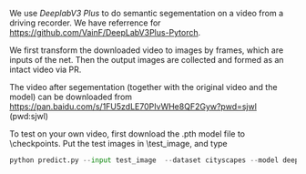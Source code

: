 
We use *DeeplabV3 Plus* to do semantic segementation on a video from a driving recorder. We have referrence for https://github.com/VainF/DeepLabV3Plus-Pytorch.

We first transform the downloaded video to images by frames, which are inputs of the net. Then the output images are collected and formed as an intact video via PR.

The video after segementation (together with the original video and the model) can be downloaded from 
https://pan.baidu.com/s/1FU5zdLE70PIvWHe8QF2Gyw?pwd=sjwl (pwd:sjwl)

To test on your own video, first download the .pth model file to \checkpoints. Put the test images in \test_image, and type 

```python
python predict.py --input test_image  --dataset cityscapes --model deeplabv3plus_mobilenet --ckpt checkpoints/mydeeplab.pth --save_val_results_to test_results
```
